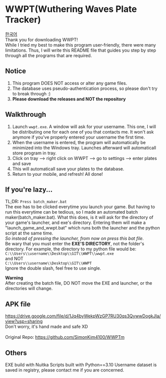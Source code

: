 # WWPT(Wuthering Waves Plate Tracker)
[한국어](README.kr.md)<br>
Thank you for downloading WWPT! <br>
While I tried my best to make this program user-friendly, there were many limitations. Thus, I will write this README file that guides you step by step through all the programs that are required.

## Notice
1. This program DOES NOT access or alter any game files.
2. The database uses pseudo-authentication process, so please don't try to break through :)
3. **Please download the releases and NOT the repository**

## Walkthrough
1. Launch `wwpt.exe`. A window will ask for your username. This one, I will be distributing one for each one of you that contacts me. It won't ask anymore if you've properly entered your username the first time.
2. When the username is entered, the program will automatically be minimized into the Windows tray. Launches afterward will automaticall store program in tray.
3. Click on tray --> right click on WWPT --> go to settings --> enter plates and save
4. This will automaticall save your plates to the database.
5. Return to your mobile, and refresh! All done!<br>

## If you're lazy...
TL;DR: `Press batch_maker.bat`<br>
The exe has to be clicked everytime you launch your game. But having to run this everytime can be tedious, so I made an automated batch maker(batch_maker.bat). What this does, is it will ask for the directory of your game's launcher, and exe's directory. Entering them will make a "launch_game_and_wwpt.bat" which runs both the launcher and the python script at the same time.<br>
*So instead of pressing the launcher, from now on press this bat file.*<br>
Be wary that you must enter the **EXE'S DIRECTORY**, not the folder's directory. For example, the directory to my python file would be: <br>
`C:\\Users\\username\\Desktop\\GIT\\WWPT\\wwpt.exe`<br>
and NOT<br>
`C:\\Users\\username\\Desktop\\GIT\\WWPT`<br>
Ignore the double slash, feel free to use single.

**Warning**<br>
After creating the batch file, DO NOT move the EXE and launcher, or the directories will change.

## APK file
https://drive.google.com/file/d/1Jq4byWekpWzGP7RU30qs3QywwDogkJIa/view?usp=sharing <br>
Don't worry, it's hand made and safe XD<br>
<br>
Original Repo: https://github.com/SimonKim4100/WWPTm

## Others
EXE build with Nuitka
Scripts built with Python==3.10
Username dataset is saved in registry, please contact me if you are concerned.
